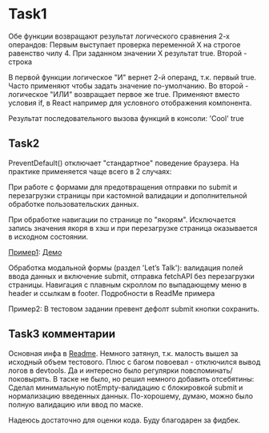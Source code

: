 # Task1

Обе функции возвращают результат логического сравнения 2-х операндов:
Первым выступает проверка переменной X на строгое равенство чилу 4. При заданном значении Х результат true.
Второй - строка

В первой функции логическое "И" вернет 2-й операнд, т.к. первый true. Часто применяют чтобы задать значение по-умолчанию.
Во второй - логическое "ИЛИ" возвращает первое же true. Применяют вместо условия if, в React например для условного отображения компонента.

Результат последовательного вызова функций в консоли:
'Cool'
true

## Task2
PreventDefault() отключает "стандартное" поведение браузера.
На практике применяется чаще всего в 2 случаях:

При работе с формами для предотвращения отправки по submit и перезагрузки страницы при кастомной валидации
и дополнительной обработке пользовательских данных.

При обработке навигации по странице по "якорям". Исключается запись значения якоря в хэш и при перезагрузке
страница оказывается в исходном состоянии.

[Пример1](https://github.com/KostyanB/digElemTask): [Демо](https://digital-element-test.web.app)

Обработка модальной формы (раздел 'Let’s Talk'): валидация полей ввода данных и включение submit, отправка fetchAPI без перезагрузки страницы.
Навигация с плавным скроллом по выпадающему меню в header и ссылкам в footer.
Подробности в ReadMe примера

Пример2: В тестовом задании превент дефолт submit кнопки сохранить.

## Task3 комментарии

Основная инфа в [Readme](https://github.com/KostyanB/stream-telecom-test#readme).
Немного затянул, т.к. малость вышел за исходный объем тестового. Плюс с багом повоевал - отключился вывод логов в devtools. Да и интересно было регулярки повспоминать/поковырять.
В таске не было, но решил немного добавить отсебятины: Сделал минимальную notEmpty-валидацию с блокировкой submit и нормализацию введенных данных. По-хорошему, думаю, можно было полную валидацию или ввод по маске.

Надеюсь достаточно для оценки кода. Буду благодарен за фидбек.